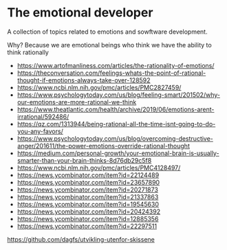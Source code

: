 # The emotional developer
A collection of topics related to emotions and sowftware development.

Why? Because we are emotional beings who think we have the ability to think rationally

- https://www.artofmanliness.com/articles/the-rationality-of-emotions/
- https://theconversation.com/feelings-whats-the-point-of-rational-thought-if-emotions-always-take-over-128592
- https://www.ncbi.nlm.nih.gov/pmc/articles/PMC2827459/
- https://www.psychologytoday.com/us/blog/feeling-smart/201502/why-our-emotions-are-more-rational-we-think
- https://www.theatlantic.com/health/archive/2019/06/emotions-arent-irrational/592486/
- https://qz.com/1313944/being-rational-all-the-time-isnt-going-to-do-you-any-favors/
- https://www.psychologytoday.com/us/blog/overcoming-destructive-anger/201611/the-power-emotions-override-rational-thought
- https://medium.com/personal-growth/your-emotional-brain-is-usually-smarter-than-your-brain-thinks-8d76db29c5f8
- https://www.ncbi.nlm.nih.gov/pmc/articles/PMC4128497/
- https://news.ycombinator.com/item?id=22124489
- https://news.ycombinator.com/item?id=23657890
- https://news.ycombinator.com/item?id=20271873
- https://news.ycombinator.com/item?id=21337863
- https://news.ycombinator.com/item?id=19545630
- https://news.ycombinator.com/item?id=20424392
- https://news.ycombinator.com/item?id=12885356
- https://news.ycombinator.com/item?id=22297511

https://github.com/dagfs/utvikling-utenfor-skissene
